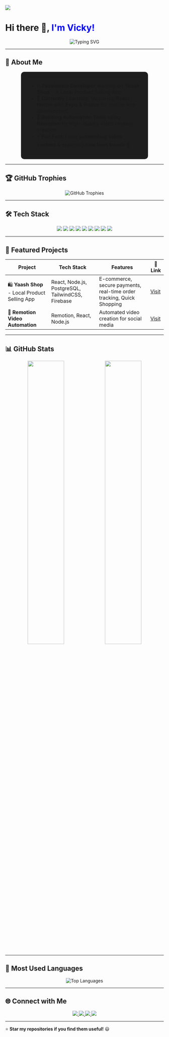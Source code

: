 <!-- Profile Views Counter -->
 ![](https://komarev.com/ghpvc/?username=Vicky2122004&color=blueviolet&style=flat-square)
 
# Hi there 👋, <span style="color:blue">I'm Vicky!</span>   
<p align="center">
  <img src="https://readme-typing-svg.herokuapp.com?font=JetBrains+Mono&size=22&duration=2500&pause=1000&color=21e6df&center=true&vCenter=true&width=600&lines=React+and+React+Native+Developer+⚛️;Remotion+Developer+🎥;Node.js+Backend+Developer+🔗;Mobile+App+Enthusiast+📱;Tech+Innovator+🚀" alt="Typing SVG" />
</p>
 
 ---

  ## 📌 About Me  
 
<div align="center">
  <table style="border-radius: 10px; padding: 15px; background-color: #1e1e1e; box-shadow: 0px 4px 10px rgba(255, 255, 255, 0.1); width: 80%;">
    <tr>
      <td>
        <ul>
          <li>🔥 <b>Passionate Developer</b> working on <b>Yaash Shop</b> - A Local Product Selling App.</li>
          <li>📱 <b>Currently Learning:</b> Mastering <b>React Native</b> with <b>Expo & Redux</b> for mobile App development.</li>
          <li>🎥 <b>Building Automation Tools</b> using <b>Remotion</b> for high-quality video content creation.</li>
          <li>⚡ <b>Fun Fact:</b> I love <b>automating video content</b> & exploring <b>new tech trends</b> 🚀.</li>
        </ul>
      </td>
    </tr>
  </table>
</div>

---
 
 ## 🏆 GitHub Trophies  
<div align="center">
  <img src="https://github-profile-trophy.vercel.app/?username=Vicky2122004&theme=discord&no-frame=true&margin-w=20&margin-h=15&column=4" alt="GitHub Trophies" />
</div>

 ---
 
 ## 🛠 Tech Stack  
 
<p align="center">
   <img src="https://img.shields.io/badge/React-61DAFB?style=for-the-badge&logo=react&logoColor=black" />
   <img src="https://img.shields.io/badge/React_Native-61DAFB?style=for-the-badge&logo=react&logoColor=black" />
   <img src="https://img.shields.io/badge/Node.js-339933?style=for-the-badge&logo=node.js&logoColor=white" />
   <img src="https://img.shields.io/badge/MongoDB-47A248?style=for-the-badge&logo=mongodb&logoColor=white" />
   <img src="https://img.shields.io/badge/TailwindCSS-38B2AC?style=for-the-badge&logo=tailwind-css&logoColor=white" />
   <img src="https://img.shields.io/badge/Firebase-FFCA28?style=for-the-badge&logo=firebase&logoColor=black" />
   <img src="https://img.shields.io/badge/Redux-764ABC?style=for-the-badge&logo=redux&logoColor=white" />
   <img src="https://img.shields.io/badge/PostgreSQL-316192?style=for-the-badge&logo=postgresql&logoColor=white" />
   <img src="https://img.shields.io/badge/Remotion-FF0000?style=for-the-badge&logo=youtube&logoColor=white" />
</p>
 
 
 ---
 
## 📌 Featured Projects  

| Project | Tech Stack | Features | 🔗 Link |
|---------|-----------|----------|------|
| 🛍️ **Yaash Shop** - Local Product Selling App | React, Node.js, PostgreSQL, TailwindCSS, Firebase | E-commerce, secure payments, real-time order tracking, Quick Shopping | [Visit](https://shop.yaash.co.in/) |
| 🎥 **Remotion Video Automation** | Remotion, React, Node.js | Automated video creation for social media | [Visit](https://vid.bankniftycpr.com/) |
 
 ---
 
 ## 📊 GitHub Stats  
 <p align="center">
   <img width="48%" src="https://github-readme-stats.vercel.app/api?username=Vicky2122004&show_icons=true&theme=radical" />
   <img width="48%" src="https://github-readme-streak-stats.herokuapp.com/?user=Vicky2122004&theme=radical" />
 </p>
 
 ---
 
 ## 🌟 Most Used Languages  
<p align="center">
  <img src="https://github-readme-stats.vercel.app/api/top-langs/?username=Vicky2122004&layout=compact&theme=radical" alt="Top Languages" />
</p>
 
 ---
 
 ## 🌐 Connect with Me  
 
<p align="center">
   <a href="https://www.linkedin.com/in/vignesh-t-470a63257/" target="_blank">
     <img src="https://img.shields.io/badge/LinkedIn-0A66C2?style=for-the-badge&logo=linkedin&logoColor=white" />
   </a>
   <a href="https://www.instagram.com/ruthuraj_vicky_21/?hl=en" target="_blank">
     <img src="https://img.shields.io/badge/Instagram-E4405F?style=for-the-badge&logo=instagram&logoColor=white" />
   </a>
   <a href="mailto:thangavelvicky21@gmail.com">
     <img src="https://img.shields.io/badge/Email-D14836?style=for-the-badge&logo=gmail&logoColor=white" />
   </a>
   <a href="https://github.com/Vicky2122004" target="_blank">
     <img src="https://img.shields.io/badge/GitHub-181717?style=for-the-badge&logo=github&logoColor=white" />
   </a>
</p>
 
 
 ---
 
 ⭐ **Star my repositories if you find them useful!** 😃  
